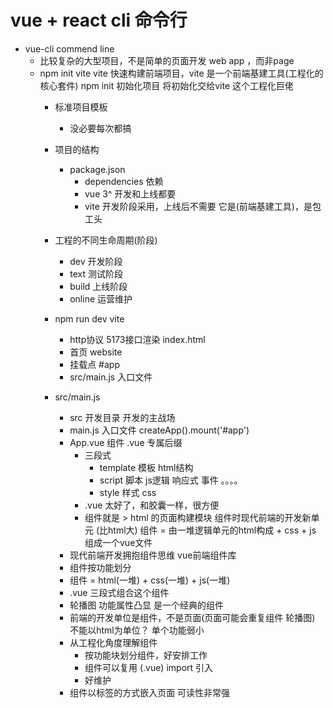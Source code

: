 # vue + react  cli 命令行

- vue-cli commend line
  - 比较复杂的大型项目，不是简单的页面开发
    web app ，而非page
  - npm init vite
    vite  快速构建前端项目，vite 是一个前端基建工具(工程化的核心套件)
    npm init 初始化项目  将初始化交给vite 这个工程化巨佬
    - 标准项目模板
      - 没必要每次都搞

    - 项目的结构
      - package.json
        - dependencies 依赖
        - vue 3^ 开发和上线都要
        - vite 开发阶段采用，上线后不需要 它是(前端基建工具)，是包工头

    - 工程的不同生命周期(阶段)
      - dev 开发阶段
      - text 测试阶段
      - build 上线阶段
      - online 运营维护

    - npm run dev   vite
      - http协议 5173接口渲染 index.html 
      - 首页 website
      - 挂载点 #app
      - src/main.js 入口文件

    - src/main.js
      - src 开发目录
        开发的主战场
      - main.js 入口文件
        createApp().mount('#app')
      - App.vue 组件
        .vue 专属后缀
        - 三段式
          - template 模板 html结构
          - script 脚本 js逻辑   响应式 事件 。。。。
          - style 样式 css
        - .vue 太好了，和胶囊一样，很方便
        - 组件就是 > html 的页面构建模块
          组件时现代前端的开发新单元 (比html大)
          组件 = 由一堆逻辑单元的html构成 + css + js 组成一个vue文件
      - 现代前端开发拥抱组件思维 vue前端组件库  
      - 组件按功能划分
      - 组件 = html(一堆) + css(一堆) + js(一堆)
      - .vue 三段式组合这个组件
      - 轮播图 功能属性凸显 是一个经典的组件
      - 前端的开发单位是组件，不是页面(页面可能会重复组件 轮播图)
        不能以html为单位？ 单个功能弱小
      - 从工程化角度理解组件
        - 按功能块划分组件，好安排工作
        - 组件可以复用 (.vue)  import 引入
        - 好维护
      - 组件以标签的方式嵌入页面
        可读性非常强